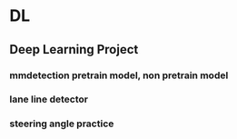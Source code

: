 # DL
## Deep Learning Project
### mmdetection pretrain model, non pretrain model
### lane line detector
### steering angle practice
